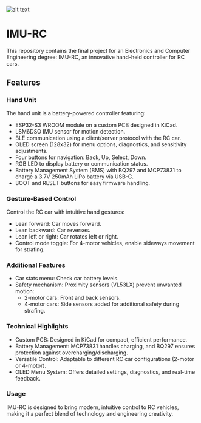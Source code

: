 ![alt text](https://github.com/DimitriOnLSD/imu-rc/blob/main/assets/images/render_main.png)
# IMU-RC
This repository contains the final project for an Electronics and Computer Engineering degree: IMU-RC, an innovative hand-held controller for RC cars.

## Features
### Hand Unit
The hand unit is a battery-powered controller featuring:

- ESP32-S3 WROOM module on a custom PCB designed in KiCad.
- LSM6DSO IMU sensor for motion detection.
- BLE communication using a client/server protocol with the RC car.
- OLED screen (128x32) for menu options, diagnostics, and sensitivity adjustments.
- Four buttons for navigation: Back, Up, Select, Down.
- RGB LED to display battery or communication status.
- Battery Management System (BMS) with BQ297 and MCP73831 to charge a 3.7V 250mAh LiPo battery via USB-C.
- BOOT and RESET buttons for easy firmware handling.

### Gesture-Based Control
Control the RC car with intuitive hand gestures:

- Lean forward: Car moves forward.
- Lean backward: Car reverses.
- Lean left or right: Car rotates left or right.
- Control mode toggle: For 4-motor vehicles, enable sideways movement for strafing.

### Additional Features
- Car stats menu: Check car battery levels.
- Safety mechanism: Proximity sensors (VL53LX) prevent unwanted motion:
  - 2-motor cars: Front and back sensors.
  - 4-motor cars: Side sensors added for additional safety during strafing.
  
### Technical Highlights
- Custom PCB: Designed in KiCad for compact, efficient performance.
- Battery Management: MCP73831 handles charging, and BQ297 ensures protection against overcharging/discharging.
- Versatile Control: Adaptable to different RC car configurations (2-motor or 4-motor).
- OLED Menu System: Offers detailed settings, diagnostics, and real-time feedback.

### Usage
IMU-RC is designed to bring modern, intuitive control to RC vehicles, making it a perfect blend of technology and engineering creativity.
